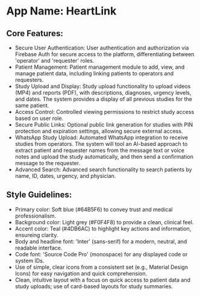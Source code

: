 # **App Name**: HeartLink

## Core Features:

- Secure User Authentication: User authentication and authorization via Firebase Auth for secure access to the platform, differentiating between 'operator' and 'requester' roles.
- Patient Management: Patient management module to add, view, and manage patient data, including linking patients to operators and requesters.
- Study Upload and Display: Study upload functionality to upload videos (MP4) and reports (PDF), with descriptions, diagnoses, urgency levels, and dates. The system provides a display of all previous studies for the same patient.
- Access Control: Controlled viewing permissions to restrict study access based on user role.
- Secure Public Links: Optional public link generation for studies with PIN protection and expiration settings, allowing secure external access.
- WhatsApp Study Upload: Automated WhatsApp integration to receive studies from operators. The system will tool an AI-based approach to extract patient and requester names from the message text or voice notes and upload the study automatically, and then send a confirmation message to the requester.
- Advanced Search: Advanced search functionality to search patients by name, ID, dates, urgency, and physician.

## Style Guidelines:

- Primary color: Soft blue (#64B5F6) to convey trust and medical professionalism.
- Background color: Light grey (#F0F4F8) to provide a clean, clinical feel.
- Accent color: Teal (#4DB6AC) to highlight key actions and information, ensureing clarity.
- Body and headline font: 'Inter' (sans-serif) for a modern, neutral, and readable interface.
- Code font: 'Source Code Pro' (monospace) for any displayed code or system IDs.
- Use of simple, clear icons from a consistent set (e.g., Material Design Icons) for easy navigation and quick comprehension.
- Clean, intuitive layout with a focus on quick access to patient data and study uploads; use of card-based layouts for study summaries.